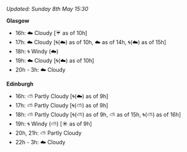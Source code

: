 *Updated: Sunday 8th May 15:30*

**Glasgow**

* 16h: :cloud: Cloudy [:umbrella: as of 10h]
* 17h: :cloud: Cloudy [:cyclone:(:cloud:) as of 10h, :cloud: as of 14h, :cyclone:(:cloud:) as of 15h]
* 18h: :cyclone: Windy (:cloud:)
* 19h: :cloud: Cloudy [:cyclone:(:cloud:) as of 10h]
* 20h - 3h: :cloud: Cloudy

**Edinburgh**

* 16h: :partly_sunny: Partly Cloudy [:cyclone:(:cloud:) as of 9h]
* 17h: :partly_sunny: Partly Cloudy [:cyclone:(:partly_sunny:) as of 9h]
* 18h: :partly_sunny: Partly Cloudy [:cyclone:(:partly_sunny:) as of 9h, :partly_sunny: as of 15h, :cyclone:(:partly_sunny:) as of 16h]
* 19h: :cyclone: Windy (:partly_sunny:) [:sunny: as of 9h]
* 20h, 21h: :partly_sunny: Partly Cloudy
* 22h - 3h: :cloud: Cloudy
